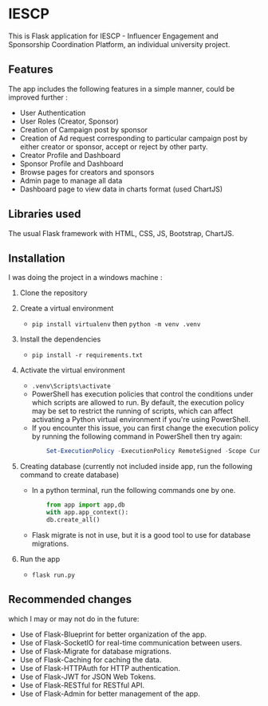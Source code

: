 # IESCP

This is Flask application for IESCP - Influencer Engagement and Sponsorship Coordination Platform, an individual university project.

## Features
The app includes the following features in a simple manner, could be improved further :
- User Authentication
- User Roles (Creator, Sponsor) 
- Creation of Campaign post by sponsor
- Creation of Ad request corresponding to particular campaign post by either creator or sponsor, accept or reject by other party.
- Creator Profile and Dashboard
- Sponsor Profile and Dashboard
- Browse pages for creators and sponsors
- Admin page to manage all data
- Dashboard page to view data in charts format (used ChartJS)

## Libraries used
The usual Flask framework with HTML, CSS, JS, Bootstrap, ChartJS.

## Installation
I was doing the project in a windows machine :
1. Clone the repository
2. Create a virtual environment
    -    ```pip install virtualenv``` then ```python -m venv .venv```
3. Install the dependencies
    -    ```pip install -r requirements.txt```

4. Activate the virtual environment
    -    ```.venv\Scripts\activate```
    - PowerShell has execution policies that control the conditions under which scripts are allowed to run. By default, the execution policy may be set to restrict the running of scripts, which can affect activating a Python virtual environment if you're using PowerShell.
    - If you encounter this issue, you can first change the execution policy by running the following command in PowerShell then try again:
        ```powershell
            Set-ExecutionPolicy -ExecutionPolicy RemoteSigned -Scope CurrentUser
        ```

5. Creating database (currently not included inside app, run the following command to create database)
    -   In a python terminal, run the following commands one by one.
        ```python
            from app import app,db
            with app.app_context():
            db.create_all()
        ```
    - Flask migrate is not in use, but it is a good tool to use for database migrations.
6. Run the app
    -   ```flask run.py```

## Recommended changes
which I may or may not do in the future:
- Use of Flask-Blueprint for better organization of the app.
- Use of Flask-SocketIO for real-time communication between users.
- Use of Flask-Migrate for database migrations.
- Use of Flask-Caching for caching the data.
- Use of Flask-HTTPAuth for HTTP authentication.
- Use of Flask-JWT for JSON Web Tokens.
- Use of Flask-RESTful for RESTful API.
- Use of Flask-Admin for better management of the app.


